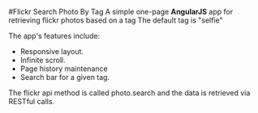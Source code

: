 #Flickr Search Photo By Tag
A simple one-page **AngularJS** app for retrieving flickr photos based on a tag 
The default tag is "selfie"

The app's features include: 

* Responsive layout. 
* Infinite scroll. 
* Page history maintenance 
* Search bar for a given tag.

The flickr api method is called photo.search and the data is retrieved via RESTful calls.
